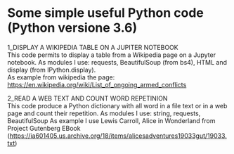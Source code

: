 # Some simple useful Python code (Python versione 3.6)

1_DISPLAY A WIKIPEDIA TABLE ON A JUPITER NOTEBOOK     
  This code permits to display a table from a Wikipedia page on a Jupyter notebook.
  As modules I use: requests, BeautifulSoup (from bs4), HTML and display (from IPython.display).  
  As example from wikipedia the page: https://en.wikipedia.org/wiki/List_of_ongoing_armed_conflicts 

2_READ A WEB TEXT AND COUNT WORD REPETINION   
  This code produce a Python dictionary with all word in a file text or in a web page and count their repetition.
  As modules I use: string, requests, BeautifulSoup
  As example I use Lewis Carroll, Alice in Wonderland from Project Gutenberg EBook (https://ia601405.us.archive.org/18/items/alicesadventures19033gut/19033.txt)


